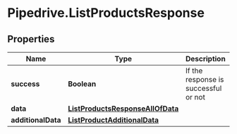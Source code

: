 # Pipedrive.ListProductsResponse

## Properties

Name | Type | Description | Notes
------------ | ------------- | ------------- | -------------
**success** | **Boolean** | If the response is successful or not | [optional] 
**data** | [**ListProductsResponseAllOfData**](ListProductsResponseAllOfData.md) |  | [optional] 
**additionalData** | [**ListProductAdditionalData**](ListProductAdditionalData.md) |  | [optional] 


